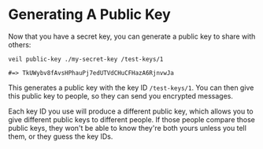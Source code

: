 # Generating A Public Key

Now that you have a secret key, you can generate a public key to share with others:

```shell
veil public-key ./my-secret-key /test-keys/1

#=> TkUWybv8fAvsHPhauPj7edUTVdCHuCFHazA6RjnvwJa
```

This generates a public key with the key ID `/test-keys/1`. You can then give this public key to people, so they can
send you encrypted messages.

Each key ID you use will produce a different public key, which allows you to give different public keys to different
people. If those people compare those public keys, they won't be able to know they're both yours unless you tell them,
or they guess the key IDs.